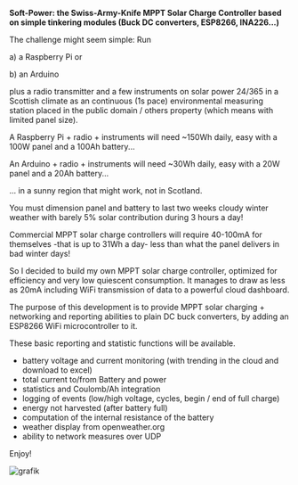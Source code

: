 <b>Soft-Power: the Swiss-Army-Knife MPPT Solar Charge Controller based on simple tinkering modules (Buck DC converters, ESP8266, INA226...)</b>

The challenge might seem simple: Run 

a) a Raspberry Pi or 

b) an Arduino 

plus a radio transmitter and a few instruments on solar power 24/365 in a Scottish climate as an continuous (1s pace) environmental measuring station placed in the public domain / others property (which means with limited panel size).

A Raspberry Pi + radio + instruments will need ~150Wh daily, easy with a 100W panel and a 100Ah battery...

An Arduino + radio + instruments will need ~30Wh daily, easy with a 20W panel and a 20Ah battery...

... in a sunny region that might work, not in Scotland. 

You must dimension panel and battery to last two weeks cloudy winter weather with barely 5% solar contribution during 3 hours a day!

Commercial MPPT solar charge controllers will require 40-100mA for themselves -that is up to 31Wh a day- less than what the panel delivers in bad winter days!

So I decided to build my own MPPT solar charge controller, optimized for efficiency and very low quiescent consumption.
It manages to draw as less as 20mA including WiFi transmission of data to a powerful cloud dashboard.

The purpose of this development is to provide MPPT solar charging + networking and reporting abilities to plain DC buck converters, by adding an ESP8266 WiFi microcontroller to it.
 
These basic reporting and statistic functions will be available.
- battery voltage and current monitoring (with trending in the cloud and download to excel)
- total current to/from Battery and power
- statistics and Coulomb/Ah integration
- logging of events (low/high voltage, cycles, begin / end of full charge)
- energy not harvested (after battery full)
- computation of the internal resistance of the battery
- weather display from openweather.org
- ability to network measures over UDP

Enjoy!

![grafik](https://user-images.githubusercontent.com/14197155/100760181-c595dd00-33f1-11eb-87bc-8ccab89986ff.png)
